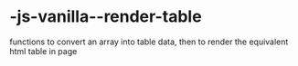 # -js-vanilla--render-table
functions to convert an array into table data, then to render the equivalent html table in page
